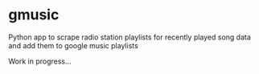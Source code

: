 # gmusic
Python app to scrape radio station playlists for recently played song data and add them to google music playlists

Work in progress...

